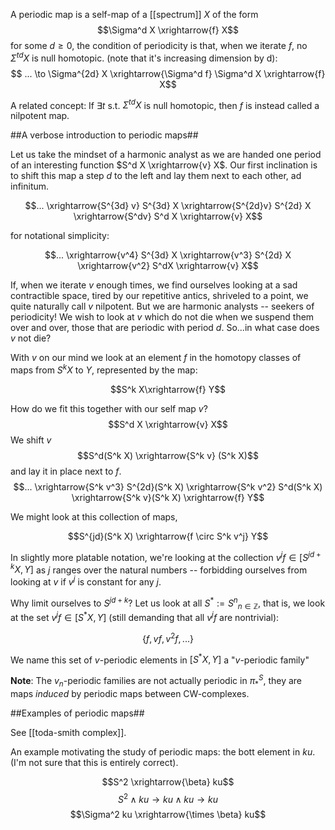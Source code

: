 A periodic map is a self-map of a [[spectrum]] $X$ of the form
$$\Sigma^d X \xrightarrow{f} X$$
for some $d \geq 0$, the condition of periodicity is that, when we iterate $f$, no $\Sigma^{td}X$ is null homotopic.  (note that it's increasing dimension by d):
$$ ... \to \Sigma^{2d} X \xrightarrow{\Sigma^d f} \Sigma^d X \xrightarrow{f} X$$ 

A related concept: If $\exists t$ s.t. $\Sigma^{td} X$ is null homotopic, then $f$ is instead called a nilpotent map.

##A verbose introduction to periodic maps##

Let us take the mindset of a harmonic analyst as we are handed one period of an interesting function $S^d X \xrightarrow{v} X$. Our first inclination is to shift this map a step $d$ to the left and lay them next to each other, ad infinitum.

$$... \xrightarrow{S^{3d} v} S^{3d} X \xrightarrow{S^{2d}v} S^{2d} X \xrightarrow{S^dv} S^d X \xrightarrow{v} X$$

for notational simplicity:

$$... \xrightarrow{v^4} S^{3d} X \xrightarrow{v^3} S^{2d} X \xrightarrow{v^2} S^dX \xrightarrow{v} X$$

If, when we iterate $v$ enough times, we find ourselves looking at a sad contractible space, tired by our repetitive antics, shriveled to a point, we quite naturally call $v$ nilpotent. But we are harmonic analysts -- seekers of periodicity! We wish to look at $v$ which do not die when we suspend them over and over, those that are periodic with period $d$. So...in what case does $v$ not die?

With $v$ on our mind we look at an element $f$ in the homotopy classes of maps from $S^k X$ to $Y$, represented by the map:

$$S^k X\xrightarrow{f} Y$$

How do we fit this together with our self map $v$?
$$S^d X \xrightarrow{v} X$$
We shift $v$ 
$$S^d(S^k X) \xrightarrow{S^k v} (S^k X)$$
and lay it in place next to $f$.
$$... \xrightarrow{S^k v^3} S^{2d}(S^k X) \xrightarrow{S^k v^2} S^d(S^k X) \xrightarrow{S^k v}(S^k X) \xrightarrow{f} Y$$

We might look at this collection of maps,

$$S^{jd}(S^k X) \xrightarrow{f \circ S^k v^j} Y$$

In slightly more platable notation, we're looking at the collection $v^jf \in [S^{jd+k} X, Y]$ as $j$ ranges over the natural numbers -- forbidding ourselves from looking at $v$ if $v^j$ is constant for any $j$.

Why limit ourselves to $S^{jd+k}$? Let us look at all $S^* := {S^n}_{n \in \mathbb{Z}}$, that is, we look at the set $v^jf \in [S^* X, Y]$ (still demanding that all $v^jf$ are nontrivial):

$$\{f, vf, v^2f, ...\}$$

We name this set of $v$-periodic elements in $[S^*X, Y]$ a "$v$-periodic family"

**Note**: The $v_n$-periodic families are not actually periodic in $\pi_*^S$, they are maps *induced* by periodic maps between CW-complexes. 

##Examples of periodic maps##

See [[toda-smith complex]].

An example motivating the study of periodic maps: the bott element in $ku$. (I'm not sure that this is entirely correct).


$$S^2 \xrightarrow{\beta} ku$$
$$S^2 \wedge ku \to  ku \wedge ku  \to ku$$
$$\Sigma^2 ku \xrightarrow{\times \beta} ku$$


